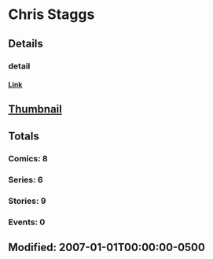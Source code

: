 # Chris  Staggs 
## Details
### detail
#### [Link](http://marvel.com/comics/creators/10049/chris_staggs?utm_campaign=apiRef&utm_source=225578a89fc76f3d20fbffda5d17a88d)
## [Thumbnail](http://i.annihil.us/u/prod/marvel/i/mg/b/40/image_not_available.jpg)
## Totals
### Comics: 8
### Series: 6
### Stories: 9
### Events: 0
## Modified: 2007-01-01T00:00:00-0500